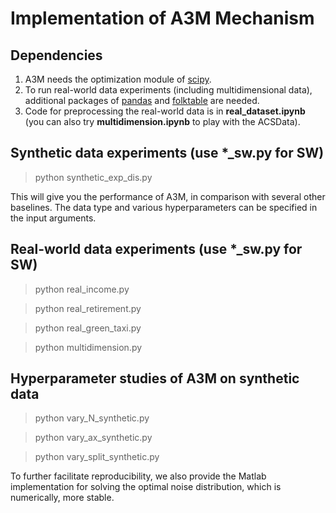 # Implementation of A3M Mechanism

## Dependencies 
1. A3M needs the optimization module of [scipy](https://docs.scipy.org/doc/scipy/reference/generated/scipy.optimize.linprog.html).
2. To run real-world data experiments (including multidimensional data), additional packages of [pandas](https://pandas.pydata.org/) and [folktable](https://github.com/socialfoundations/folktables) are needed.
3. Code for preprocessing the real-world data is in **real_dataset.ipynb** (you can also try **multidimension.ipynb** to play with the ACSData).

## Synthetic data experiments (use *_sw.py for SW)

> python synthetic_exp_dis.py

This will give you the performance of A3M, in comparison with several other baselines. The data type and various hyperparameters can be specified in the input arguments.

## Real-world data experiments (use *_sw.py for SW)

> python real_income.py

> python real_retirement.py

> python real_green_taxi.py

> python multidimension.py

## Hyperparameter studies of A3M on synthetic data

> python vary_N_synthetic.py

> python vary_ax_synthetic.py

> python vary_split_synthetic.py


To further facilitate reproducibility, we also provide the Matlab implementation for solving the optimal noise distribution, which is numerically, more stable.
